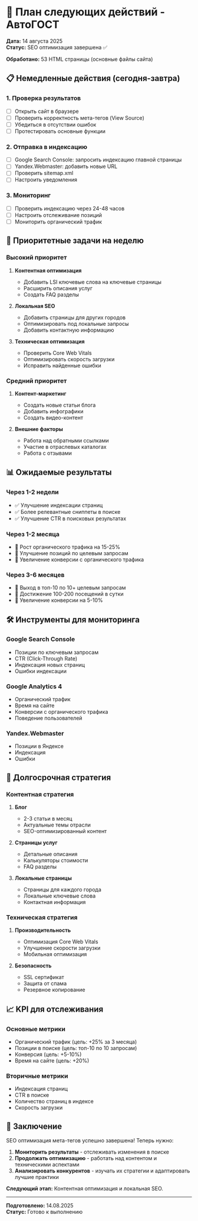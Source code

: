 # 🚀 План следующих действий - АвтоГОСТ

**Дата:** 14 августа 2025  
**Статус:** SEO оптимизация завершена ✅

**Обработано:** 53 HTML страницы (основные файлы сайта)

## 📋 Немедленные действия (сегодня-завтра)

### 1. Проверка результатов
- [ ] Открыть сайт в браузере
- [ ] Проверить корректность мета-тегов (View Source)
- [ ] Убедиться в отсутствии ошибок
- [ ] Протестировать основные функции

### 2. Отправка в индексацию
- [ ] Google Search Console: запросить индексацию главной страницы
- [ ] Yandex.Webmaster: добавить новые URL
- [ ] Проверить sitemap.xml
- [ ] Настроить уведомления

### 3. Мониторинг
- [ ] Проверить индексацию через 24-48 часов
- [ ] Настроить отслеживание позиций
- [ ] Мониторить органический трафик

## 🎯 Приоритетные задачи на неделю

### Высокий приоритет
1. **Контентная оптимизация**
   - Добавить LSI ключевые слова на ключевые страницы
   - Расширить описания услуг
   - Создать FAQ разделы

2. **Локальная SEO**
   - Добавить страницы для других городов
   - Оптимизировать под локальные запросы
   - Добавить контактную информацию

3. **Техническая оптимизация**
   - Проверить Core Web Vitals
   - Оптимизировать скорость загрузки
   - Исправить найденные ошибки

### Средний приоритет
1. **Контент-маркетинг**
   - Создать новые статьи блога
   - Добавить инфографики
   - Создать видео-контент

2. **Внешние факторы**
   - Работа над обратными ссылками
   - Участие в отраслевых каталогах
   - Работа с отзывами

## 📊 Ожидаемые результаты

### Через 1-2 недели
- ✅ Улучшение индексации страниц
- ✅ Более релевантные сниппеты в поиске
- ✅ Улучшение CTR в поисковых результатах

### Через 1-2 месяца
- 🎯 Рост органического трафика на 15-25%
- 🎯 Улучшение позиций по целевым запросам
- 🎯 Увеличение конверсии с органического трафика

### Через 3-6 месяцев
- 🎯 Выход в топ-10 по 10+ целевым запросам
- 🎯 Достижение 100-200 посещений в сутки
- 🎯 Увеличение конверсии на 5-10%

## 🛠️ Инструменты для мониторинга

### Google Search Console
- Позиции по ключевым запросам
- CTR (Click-Through Rate)
- Индексация новых страниц
- Ошибки индексации

### Google Analytics 4
- Органический трафик
- Время на сайте
- Конверсии с органического трафика
- Поведение пользователей

### Yandex.Webmaster
- Позиции в Яндексе
- Индексация
- Ошибки

## 🔄 Долгосрочная стратегия

### Контентная стратегия
1. **Блог**
   - 2-3 статьи в месяц
   - Актуальные темы отрасли
   - SEO-оптимизированный контент

2. **Страницы услуг**
   - Детальные описания
   - Калькуляторы стоимости
   - FAQ разделы

3. **Локальные страницы**
   - Страницы для каждого города
   - Локальные ключевые слова
   - Контактная информация

### Техническая стратегия
1. **Производительность**
   - Оптимизация Core Web Vitals
   - Улучшение скорости загрузки
   - Мобильная оптимизация

2. **Безопасность**
   - SSL сертификат
   - Защита от спама
   - Резервное копирование

## 📈 KPI для отслеживания

### Основные метрики
- Органический трафик (цель: +25% за 3 месяца)
- Позиции в поиске (цель: топ-10 по 10 запросам)
- Конверсия (цель: +5-10%)
- Время на сайте (цель: +20%)

### Вторичные метрики
- Индексация страниц
- CTR в поиске
- Количество страниц в индексе
- Скорость загрузки

## 🎉 Заключение

SEO оптимизация мета-тегов успешно завершена! Теперь нужно:

1. **Мониторить результаты** - отслеживать изменения в поиске
2. **Продолжать оптимизацию** - работать над контентом и техническими аспектами
3. **Анализировать конкурентов** - изучать их стратегии и адаптировать лучшие практики

**Следующий этап:** Контентная оптимизация и локальная SEO.

---

**Подготовлено:** 14.08.2025  
**Статус:** Готово к выполнению
